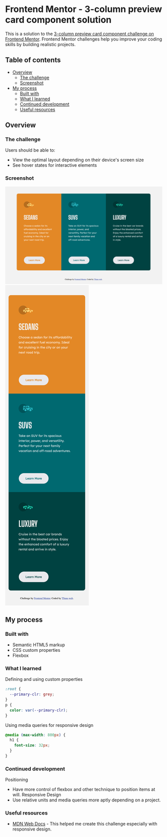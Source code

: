 # Frontend Mentor - 3-column preview card component solution

This is a solution to the [3-column preview card component challenge on Frontend Mentor](https://www.frontendmentor.io/challenges/3column-preview-card-component-pH92eAR2-). Frontend Mentor challenges help you improve your coding skills by building realistic projects. 

## Table of contents

- [Overview](#overview)
  - [The challenge](#the-challenge)
  - [Screenshot](#screenshot)
- [My process](#my-process)
  - [Built with](#built-with)
  - [What I learned](#what-i-learned)
  - [Continued development](#continued-development)
  - [Useful resources](#useful-resources)


## Overview

### The challenge

Users should be able to:

- View the optimal layout depending on their device's screen size
- See hover states for interactive elements

### Screenshot

![images/3-column_preview_card_component_desktop](images/3-column_preview_card_component_desktop.png)
![images/3-column_preview_card_component_mobile](images/3-column_preview_card_component_mobile.png)


## My process

### Built with

- Semantic HTML5 markup
- CSS custom properties
- Flexbox


### What I learned

Defining and using custom properties 
```css
:root {
  --primary-clr: grey;
}
p {
  color: var(--primary-clr);
}
```

Using media queries for responsive design
```css
@media (max-width: 800px) {
  h1 {
    font-size: 32px;
  }
}
```


### Continued development

Positioning
  - Have more control of flexbox and other technique to position items at will.
Responsive Design
  - Use relative units and media queries more aptly depending on a project.


### Useful resources

- [MDN Web Docs](https://developer.mozilla.org/en-US/docs/Web) - This helped me create this challenge especially with responsive design.

